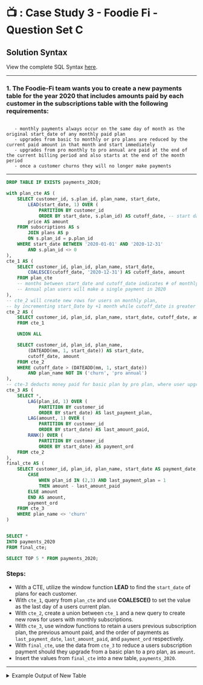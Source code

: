 # :tv: : Case Study 3 - Foodie Fi - Question Set C

## Solution Syntax
View the complete SQL Syntax [here](https://github.com/JayKim-Analytics/8-week-SQL-Challenge/blob/main/Case%20Study%203%20-%20Foodie%20Fi/SQL%20Syntax/C%20-%20Challenge%20Payment%20Question.sql).

***

### 1. The Foodie-Fi team wants you to create a new payments table for the year 2020 that includes amounts paid by each customer in the subscriptions table with the following requirements:

```

   - monthly payments always occur on the same day of month as the original start_date of any monthly paid plan
   - upgrades from basic to monthly or pro plans are reduced by the current paid amount in that month and start immediately
   - upgrades from pro monthly to pro annual are paid at the end of the current billing period and also starts at the end of the month period
   - once a customer churns they will no longer make payments

```

***

```sql
DROP TABLE IF EXISTS payments_2020;

with plan_cte AS (
	SELECT customer_id, s.plan_id, plan_name, start_date,  
		LEAD(start_date, 1) OVER (
			PARTITION BY customer_id
			ORDER BY start_date, s.plan_id) AS cutoff_date, -- start date of users new plan, if it exists
		price AS amount
	FROM subscriptions AS s
		JOIN plans AS p
		ON s.plan_id = p.plan_id
	WHERE start_date BETWEEN '2020-01-01' AND '2020-12-31'
		AND s.plan_id <> 0
),
cte_1 AS (
	SELECT customer_id, plan_id, plan_name, start_date,
		COALESCE(cutoff_date, '2020-12-31') AS cutoff_date, amount
	FROM plan_cte 
	-- months between start_date and cutoff_date indicates # of monthly payments
	-- Annual plan users will make a single payment in 2020
),
-- cte_2 will create new rows for users on monthly plan, 
-- by incrementing start_Date by +1 month while cutoff_date is greater than start_date + 1month
cte_2 AS ( 
	SELECT customer_id, plan_id, plan_name, start_date, cutoff_date, amount
	FROM cte_1

	UNION ALL

	SELECT customer_id, plan_id, plan_name, 
		(DATEADD(mm, 1, start_date)) AS start_date,
		cutoff_date, amount
	FROM cte_2
	WHERE cutoff_date > (DATEADD(mm, 1, start_date))
		AND plan_name NOT IN ('churn', 'pro annual')
),
-- cte-3 deducts money paid for basic plan by pro plan, where user upgraded from basic plan
cte_3 AS (
	SELECT *,
		LAG(plan_id, 1) OVER (
			PARTITION BY customer_id
			ORDER BY start_date) AS last_payment_plan,
		LAG(amount, 1) OVER (
			PARTITION BY customer_id
			ORDER BY start_date) AS last_amount_paid,
		RANK() OVER (
			PARTITION BY customer_id
			ORDER BY start_date) AS payment_ord
	FROM cte_2
),
final_cte AS (
	SELECT customer_id, plan_id, plan_name, start_date AS payment_date, 
		CASE
			WHEN plan_id IN (2,3) AND last_payment_plan = 1
			THEN amount - last_amount_paid
		ELSE amount
		END AS amount,
		payment_ord
	FROM cte_3
	WHERE plan_name <> 'churn'
)


SELECT *
INTO payments_2020
FROM final_cte;	

SELECT TOP 5 * FROM payments_2020;
```

### Steps:
- With a CTE, utilize the window function **LEAD** to find the ``start_date`` of plans for each customer.
- With ``cte_1``, query from ``plan_cte`` and use **COALESCE()** to set the value as the last day of a users current plan.
- With ``cte_2``, create a union between ``cte_1`` and a new query to create new rows for users with monthly subscriptions.
- With ``cte_3``, use window functions to retain a users previous subscription plan, the previous amount paid, and the order of payments as  ``last_payment_date``, ``last_amount_paid``, and ``payment_ord`` respectively.
- With ``final_cte``, use the data from ``cte_3`` to reduce a users subscription payment should they upgrade from a basic plan to a pro plan, as ``amount``.
- Insert the values from ``final_cte`` into a new table, ``payments_2020``.


***

<details>
	<summary> Example Output of New Table </summary>

![image](https://github.com/JayKim-Analytics/8-week-SQL-Challenge/assets/56371474/28fded3d-4ff1-4ddf-92a8-6d43472e45b6)


</details>
